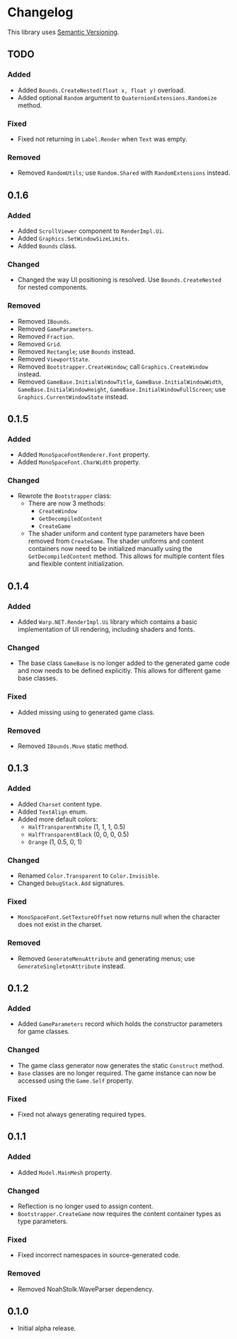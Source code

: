 # Changelog

This library uses [Semantic Versioning](https://semver.org/spec/v2.0.0.html).

## TODO

### Added

- Added `Bounds.CreateNested(float x, float y)` overload.
- Added optional `Random` argument to `QuaternionExtensions.Randomize` method.

### Fixed

- Fixed not returning in `Label.Render` when `Text` was empty.

### Removed

- Removed `RandomUtils`; use `Random.Shared` with `RandomExtensions` instead.

## 0.1.6

### Added

- Added `ScrollViewer` component to `RenderImpl.Ui`.
- Added `Graphics.SetWindowSizeLimits`.
- Added `Bounds` class.

### Changed

- Changed the way UI positioning is resolved. Use `Bounds.CreateNested` for nested components.

### Removed

- Removed `IBounds`.
- Removed `GameParameters`.
- Removed `Fraction`.
- Removed `Grid`.
- Removed `Rectangle`; use `Bounds` instead.
- Removed `ViewportState`.
- Removed `Bootstrapper.CreateWindow`; call `Graphics.CreateWindow` instead.
- Removed `GameBase.InitialWindowTitle`, `GameBase.InitialWindowWidth`, `GameBase.InitialWindowHeight`, `GameBase.InitialWindowFullScreen`; use `Graphics.CurrentWindowState` instead.

## 0.1.5

### Added

- Added `MonoSpaceFontRenderer.Font` property.
- Added `MonoSpaceFont.CharWidth` property.

### Changed

- Rewrote the `Bootstrapper` class:
  - There are now 3 methods:
    - `CreateWindow`
    - `GetDecompiledContent`
    - `CreateGame`
  - The shader uniform and content type parameters have been removed from `CreateGame`. The shader uniforms and content containers now need to be initialized manually using the `GetDecompiledContent` method. This allows for multiple content files and flexible content initialization.

## 0.1.4

### Added

- Added `Warp.NET.RenderImpl.Ui` library which contains a basic implementation of UI rendering, including shaders and fonts.

### Changed

- The base class `GameBase` is no longer added to the generated game code and now needs to be defined explicitly. This allows for different game base classes.

### Fixed

- Added missing using to generated game class.

### Removed

- Removed `IBounds.Move` static method.

## 0.1.3

### Added

- Added `Charset` content type.
- Added `TextAlign` enum.
- Added more default colors:
  - `HalfTransparentWhite` (1, 1, 1, 0.5)
  - `HalfTransparentBlack` (0, 0, 0, 0.5)
  - `Orange` (1, 0.5, 0, 1)

### Changed

- Renamed `Color.Transparent` to `Color.Invisible`.
- Changed `DebugStack.Add` signatures.

### Fixed

- `MonoSpaceFont.GetTextureOffset` now returns null when the character does not exist in the charset.

### Removed

- Removed `GenerateMenuAttribute` and generating menus; use `GenerateSingletonAttribute` instead.

## 0.1.2

### Added

- Added `GameParameters` record which holds the constructor parameters for game classes.

### Changed

- The game class generator now generates the static `Construct` method.
- `Base` classes are no longer required. The game instance can now be accessed using the `Game.Self` property.

### Fixed

- Fixed not always generating required types.

## 0.1.1

### Added

- Added `Model.MainMesh` property.

### Changed

- Reflection is no longer used to assign content.
- `Bootstrapper.CreateGame` now requires the content container types as type parameters.

### Fixed

- Fixed incorrect namespaces in source-generated code.

### Removed

- Removed NoahStolk.WaveParser dependency.

## 0.1.0

- Initial alpha release.
